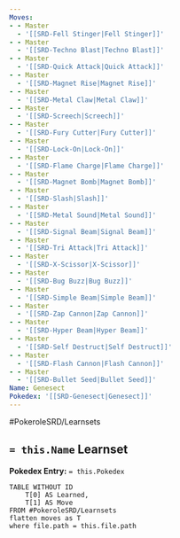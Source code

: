 ```yaml
---
Moves:
- - Master
  - '[[SRD-Fell Stinger|Fell Stinger]]'
- - Master
  - '[[SRD-Techno Blast|Techno Blast]]'
- - Master
  - '[[SRD-Quick Attack|Quick Attack]]'
- - Master
  - '[[SRD-Magnet Rise|Magnet Rise]]'
- - Master
  - '[[SRD-Metal Claw|Metal Claw]]'
- - Master
  - '[[SRD-Screech|Screech]]'
- - Master
  - '[[SRD-Fury Cutter|Fury Cutter]]'
- - Master
  - '[[SRD-Lock-On|Lock-On]]'
- - Master
  - '[[SRD-Flame Charge|Flame Charge]]'
- - Master
  - '[[SRD-Magnet Bomb|Magnet Bomb]]'
- - Master
  - '[[SRD-Slash|Slash]]'
- - Master
  - '[[SRD-Metal Sound|Metal Sound]]'
- - Master
  - '[[SRD-Signal Beam|Signal Beam]]'
- - Master
  - '[[SRD-Tri Attack|Tri Attack]]'
- - Master
  - '[[SRD-X-Scissor|X-Scissor]]'
- - Master
  - '[[SRD-Bug Buzz|Bug Buzz]]'
- - Master
  - '[[SRD-Simple Beam|Simple Beam]]'
- - Master
  - '[[SRD-Zap Cannon|Zap Cannon]]'
- - Master
  - '[[SRD-Hyper Beam|Hyper Beam]]'
- - Master
  - '[[SRD-Self Destruct|Self Destruct]]'
- - Master
  - '[[SRD-Flash Cannon|Flash Cannon]]'
- - Master
  - '[[SRD-Bullet Seed|Bullet Seed]]'
Name: Genesect
Pokedex: '[[SRD-Genesect|Genesect]]'
---
```


#PokeroleSRD/Learnsets

## `= this.Name` Learnset

**Pokedex Entry:** `= this.Pokedex`

```dataview
TABLE WITHOUT ID
    T[0] AS Learned,
    T[1] AS Move
FROM #PokeroleSRD/Learnsets
flatten moves as T
where file.path = this.file.path
```
